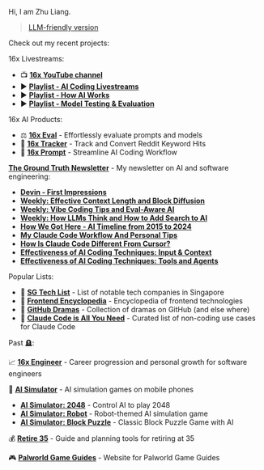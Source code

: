 Hi, I am Zhu Liang.

> [LLM-friendly version](https://paradite.com/me.txt)

Check out my recent projects:

16x Livestreams:

- 📺 **[16x YouTube channel](https://www.youtube.com/@16x.engineer)**
- ▶️ **[Playlist - AI Coding Livestreams](https://www.youtube.com/playlist?list=PLLjmSfFCuCx8neceDcCY2Oo229_YITaTg)**
- ▶️ **[Playlist - How AI Works](https://www.youtube.com/playlist?list=PLLjmSfFCuCx89WzMHFjnd2uPGssX8kP6I)**
- ▶️ **[Playlist - Model Testing & Evaluation](https://www.youtube.com/playlist?list=PLLjmSfFCuCx8Fj-6LvXitHQoSCk80euid)**

16x AI Products:

- ⚖️ **[16x Eval](https://eval.16x.engineer/)** - Effortlessly evaluate prompts and models
- 🎯 **[16x Tracker](https://tracker.16x.engineer/)** - Track and Convert Reddit Keyword Hits
- 📝 **[16x Prompt](https://prompt.16x.engineer/)** - Streamline AI Coding Workflow

**[The Ground Truth Newsletter](https://thegroundtruth.substack.com/)** - My newsletter on AI and software engineering:

- **[Devin - First Impressions](https://thegroundtruth.substack.com/p/devin-first-impressions)**
- **[Weekly: Effective Context Length and Block Diffusion](https://thegroundtruth.substack.com/p/the-ground-truth-weekly-effective)**
- **[Weekly: Vibe Coding Tips and Eval-Aware AI](https://thegroundtruth.substack.com/p/vibe-coding-cursor-tips-eval-aware-ai)**
- **[Weekly: How LLMs Think and How to Add Search to AI](https://thegroundtruth.substack.com/p/llm-think-ai-interpretability-anthropic-search-api-mcp)**
- **[How We Got Here - AI Timeline from 2015 to 2024](https://thegroundtruth.substack.com/p/how-we-got-here-ai-timeline-2015-2024)**
- **[My Claude Code Workflow And Personal Tips](https://thegroundtruth.substack.com/p/my-claude-code-workflow-and-personal-tips)**
- **[How Is Claude Code Different From Cursor?](https://thegroundtruth.substack.com/p/claude-code-difference-from-cursor)**
- **[Effectiveness of AI Coding Techniques: Input & Context](https://thegroundtruth.substack.com/p/effectiveness-of-ai-coding-techniques-input-context)**
- **[Effectiveness of AI Coding Techniques: Tools and Agents](https://thegroundtruth.substack.com/p/effectiveness-of-ai-coding-techniques-tools-agents)**

Popular Lists:

- 📒 **[SG Tech List](https://paradite.github.io/sg-tech-list/)** - List of notable tech companies in Singapore
- 📜 **[Frontend Encyclopedia](https://github.com/paradite/frontend-encyclopedia)** - Encyclopedia of frontend technologies
- 🎦 **[GitHub Dramas](https://github.com/paradite/github-dramas)** - Collection of dramas on GitHub (and else where)
- 🔮 **[Claude Code is All You Need](https://github.com/paradite/claude-code-is-all-you-need)** - Curated list of non-coding use cases for Claude Code

Past 🪦:

📈 **[16x Engineer](https://16x.engineer/)** - Career progression and personal growth for software engineers

🤖 **[AI Simulator](https://ai-simulator.com/)** - AI simulation games on mobile phones

- **[AI Simulator: 2048](https://ai-simulator.com/2048/)** - Control AI to play 2048
- **[AI Simulator: Robot](https://ai-simulator.com/robot/)** - Robot-themed AI simulation game
- **[AI Simulator: Block Puzzle](https://ai-simulator.com/block/)** - Classic Block Puzzle Game with AI

💰 **[Retire 35](https://retire35.com/)** - Guide and planning tools for retiring at 35

🎮 **[Palworld Game Guides](https://palworld.paradite.com/)** - Website for Palworld Game Guides
